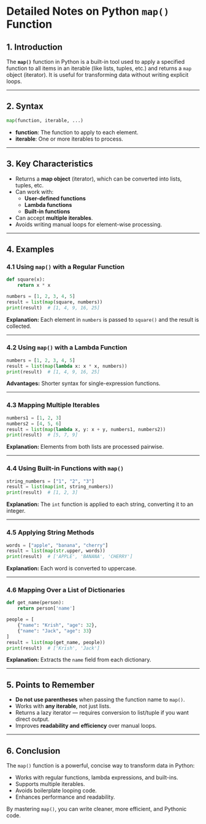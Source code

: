 # Detailed Notes on Python `map()` Function

## 1. Introduction
The **`map()`** function in Python is a built-in tool used to apply a specified function to all items in an iterable (like lists, tuples, etc.) and returns a `map` object (iterator). It is useful for transforming data without writing explicit loops.

---

## 2. Syntax
```python
map(function, iterable, ...)
```
- **function**: The function to apply to each element.
- **iterable**: One or more iterables to process.

---

## 3. Key Characteristics
- Returns a **map object** (iterator), which can be converted into lists, tuples, etc.
- Can work with:
  - **User-defined functions**
  - **Lambda functions**
  - **Built-in functions**
- Can accept **multiple iterables**.
- Avoids writing manual loops for element-wise processing.

---

## 4. Examples

### 4.1 Using `map()` with a Regular Function
```python
def square(x):
    return x * x

numbers = [1, 2, 3, 4, 5]
result = list(map(square, numbers))
print(result)  # [1, 4, 9, 16, 25]
```
**Explanation:** Each element in `numbers` is passed to `square()` and the result is collected.

---

### 4.2 Using `map()` with a Lambda Function
```python
numbers = [1, 2, 3, 4, 5]
result = list(map(lambda x: x * x, numbers))
print(result)  # [1, 4, 9, 16, 25]
```
**Advantages:** Shorter syntax for single-expression functions.

---

### 4.3 Mapping Multiple Iterables
```python
numbers1 = [1, 2, 3]
numbers2 = [4, 5, 6]
result = list(map(lambda x, y: x + y, numbers1, numbers2))
print(result)  # [5, 7, 9]
```
**Explanation:** Elements from both lists are processed pairwise.

---

### 4.4 Using Built-in Functions with `map()`
```python
string_numbers = ["1", "2", "3"]
result = list(map(int, string_numbers))
print(result)  # [1, 2, 3]
```
**Explanation:** The `int` function is applied to each string, converting it to an integer.

---

### 4.5 Applying String Methods
```python
words = ["apple", "banana", "cherry"]
result = list(map(str.upper, words))
print(result)  # ['APPLE', 'BANANA', 'CHERRY']
```
**Explanation:** Each word is converted to uppercase.

---

### 4.6 Mapping Over a List of Dictionaries
```python
def get_name(person):
    return person['name']

people = [
    {"name": "Krish", "age": 32},
    {"name": "Jack", "age": 33}
]
result = list(map(get_name, people))
print(result)  # ['Krish', 'Jack']
```
**Explanation:** Extracts the `name` field from each dictionary.

---

## 5. Points to Remember
- **Do not use parentheses** when passing the function name to `map()`.
- Works with **any iterable**, not just lists.
- Returns a lazy iterator — requires conversion to list/tuple if you want direct output.
- Improves **readability and efficiency** over manual loops.

---

## 6. Conclusion
The `map()` function is a powerful, concise way to transform data in Python:
- Works with regular functions, lambda expressions, and built-ins.
- Supports multiple iterables.
- Avoids boilerplate looping code.
- Enhances performance and readability.

By mastering `map()`, you can write cleaner, more efficient, and Pythonic code.

